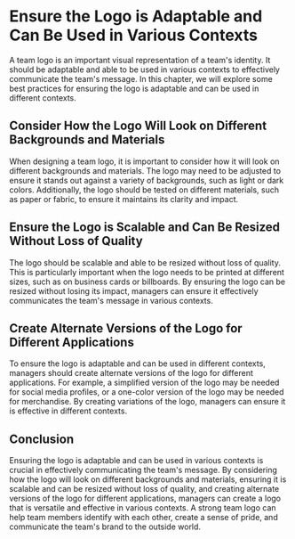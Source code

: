 # Ensure the Logo is Adaptable and Can Be Used in Various Contexts

A team logo is an important visual representation of a team's identity. It should be adaptable and able to be used in various contexts to effectively communicate the team's message. In this chapter, we will explore some best practices for ensuring the logo is adaptable and can be used in different contexts.

## Consider How the Logo Will Look on Different Backgrounds and Materials

When designing a team logo, it is important to consider how it will look on different backgrounds and materials. The logo may need to be adjusted to ensure it stands out against a variety of backgrounds, such as light or dark colors. Additionally, the logo should be tested on different materials, such as paper or fabric, to ensure it maintains its clarity and impact.

## Ensure the Logo is Scalable and Can Be Resized Without Loss of Quality

The logo should be scalable and able to be resized without loss of quality. This is particularly important when the logo needs to be printed at different sizes, such as on business cards or billboards. By ensuring the logo can be resized without losing its impact, managers can ensure it effectively communicates the team's message in various contexts.

## Create Alternate Versions of the Logo for Different Applications

To ensure the logo is adaptable and can be used in different contexts, managers should create alternate versions of the logo for different applications. For example, a simplified version of the logo may be needed for social media profiles, or a one-color version of the logo may be needed for merchandise. By creating variations of the logo, managers can ensure it is effective in different contexts.

## Conclusion

Ensuring the logo is adaptable and can be used in various contexts is crucial in effectively communicating the team's message. By considering how the logo will look on different backgrounds and materials, ensuring it is scalable and can be resized without loss of quality, and creating alternate versions of the logo for different applications, managers can create a logo that is versatile and effective in various contexts. A strong team logo can help team members identify with each other, create a sense of pride, and communicate the team's brand to the outside world.
